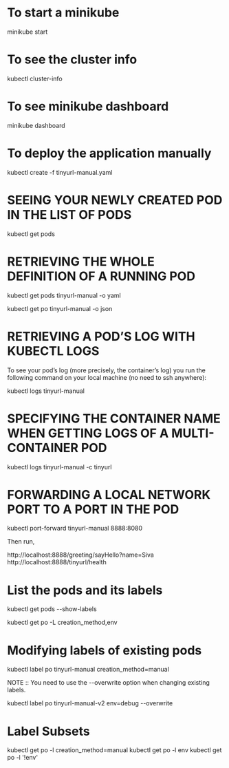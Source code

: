 # To start a minikube

minikube start

# To see the cluster info

kubectl cluster-info

# To see minikube dashboard

minikube dashboard

# To deploy the application manually
kubectl create -f tinyurl-manual.yaml

# SEEING YOUR NEWLY CREATED POD IN THE LIST OF PODS
kubectl get pods

# RETRIEVING THE WHOLE DEFINITION OF A RUNNING POD

kubectl get pods tinyurl-manual -o yaml

kubectl get po tinyurl-manual -o json

# RETRIEVING A POD’S LOG WITH KUBECTL LOGS
To see your pod’s log (more precisely, the container’s log) you run the following command
on your local machine (no need to ssh anywhere):

kubectl logs tinyurl-manual

# SPECIFYING THE CONTAINER NAME WHEN GETTING LOGS OF A MULTI-CONTAINER POD
kubectl logs tinyurl-manual -c tinyurl

# FORWARDING A LOCAL NETWORK PORT TO A PORT IN THE POD
kubectl port-forward tinyurl-manual 8888:8080

Then run, 

http://localhost:8888/greeting/sayHello?name=Siva
http://localhost:8888/tinyurl/health

# List the pods and its labels
kubectl get pods --show-labels

kubectl get po -L creation_method,env

# Modifying labels of existing pods
kubectl label po tinyurl-manual creation_method=manual

NOTE :: You need to use the --overwrite option when changing existing labels.

kubectl label po tinyurl-manual-v2 env=debug --overwrite

# Label Subsets
kubectl get po -l creation_method=manual
kubectl get po -l env
kubectl get po -l '!env'

